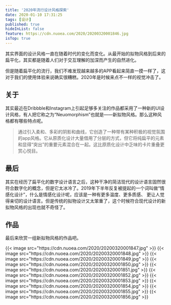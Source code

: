 ```yaml
---
title: '2020年流行设计风格探索'
date: 2020-01-10 17:31:25
tags: [设计]
published: true
hideInList: false
feature: https://cdn.nuoea.com/2020/20200320001846.jpg
isTop: true
---
```

其实界面的设计风格一直在随着时代的变化而变化。从最开始的拟物风格到后来的扁平化，其实都是随着人们对于交互理解的加深而产生的自然进化。

但是随着扁平化的流行，我们不难发现越来越多的APP看起来简直一摸一样了，这对于我们的使用体验来说确实很糟糕。2020年是时候来点不一样的视觉冲击了。


## 关于

其实最近在Dribbble和Instagram上引起足够多关注的作品都采用了一种新的UI设计风格，有人把它称之为“Neuomorphism”也就是——新拟物风格。那么这种风格都有哪些特点呢。

> 通过引入柔和、多彩的阴影和曲线，它创造了一种带有某种积极的视觉氛围的app风格。它从原质化设计大量借用了分层的方式，但它将纯扁平的元素和显得“突出”的重要元素混合在一起。这比原质化设计中乏味的卡片重叠更赏心悦目。

## 最后

其实在经历了扁平化的数字设计语言之后，这种干净的简洁现代的设计语言固然很符合数字化的概念，但是它太冰冷了。2019年下半年反复被提起的一个词叫做“情感化设计”，什么是情感化设计呢，应该是一种有更多温度、更多质感、 更让人觉得亲切的设计语言。但是传统的拟物设计又太笨重了，这个时候符合现代设计的新拟物风格的出现也就不奇怪了。

## 作品

最后来欣赏一组新拟物风格的作品吧。

<photo>
{{< image  src="https://cdn.nuoea.com/2020/20200320001847.jpg" >}}
{{< image  src="https://cdn.nuoea.com/2020/20200320001848.jpg" >}}
{{< image  src="https://cdn.nuoea.com/2020/20200320001849.jpg" >}}
{{< image  src="https://cdn.nuoea.com/2020/20200320001850.jpg" >}}
{{< image  src="https://cdn.nuoea.com/2020/20200320001851.jpg" >}}
{{< image  src="https://cdn.nuoea.com/2020/20200320001852.jpg" >}}
{{< image  src="https://cdn.nuoea.com/2020/20200320001853.jpg" >}}
{{< image  src="https://cdn.nuoea.com/2020/20200320001854.jpg" >}}
{{< image  src="https://cdn.nuoea.com/2020/20200320001855.jpg" >}}
{{< image  src="https://cdn.nuoea.com/2020/20200320001856.jpg" >}}
</photo>

